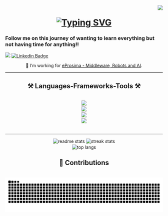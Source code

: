 <img align="right" src="https://visitor-badge.laobi.icu/badge?page_id=Javgilavi.Javgilavi" />

<h1 align="center"> 
  <a href="https://git.io/typing-svg">
    <img src="https://readme-typing-svg.herokuapp.com?font=Fira+Code&size=35&duration=4000&pause=1000&background=FFFFFF00&center=true&vCenter=true&width=500&height=70&lines=Hello+There!%F0%9F%91%8B;I'm+Javi" alt="Typing SVG" />
  </a>
</h1>

### Follow me on this journey of wanting to learn everything but not having time for anything!!
![](https://komarev.com/ghpvc/?username=andreclerigo&style=flat&color=brightgreen)
[![Linkedin Badge](https://img.shields.io/badge/-LinkedIn-0e76a8?style=flat-square&logo=Linkedin&logoColor=white)](https://www.linkedin.com/in/javier-gil-avil%C3%A9s-1854aa235/)
<br>

<div align="center">
 
  🔭 I’m working for [eProsima - Middleware, Robots and AI](https://github.com/eProsima).

</div>

<hr/> 
<h2 align="center">⚒️ Languages-Frameworks-Tools ⚒️</h2>
<br/>
<div align="center">
    <img src="https://skillicons.dev/icons?i=cpp,c,python,matlab,java,qt,html" />         
</div>
<div align="center">
    <img src="https://skillicons.dev/icons?i=github,git,gitlab" />     
</div>
<div align="center">
    <img src="https://skillicons.dev/icons?i=vscode,visualstudio,ros,eclipse,arduino" /><br>         
</div>
<div align="center">
    <img src="https://skillicons.dev/icons?i=linux,windows,redhat" /><br>         
</div>
<br/>
<hr/>

<div align=center>
    <img width=390 src="https://github-readme-stats-salesp07.vercel.app/api?username=Javgilavi&count_private=true&show_icons=true&theme=react&rank_icon=github&border_radius=10" alt="readme stats" /> 
    <img width=390 src="https://github-readme-streak-stats-salesp07.vercel.app/?user=Javgilavi&count_private=true&theme=react&border_radius=10" alt="streak stats"/>   
    <br/>  
    <img width=325 align="center" src="https://github-readme-stats-salesp07.vercel.app/api/top-langs/?username=Javgilavi&hide=HTML&langs_count=8&layout=compact&theme=react&border_radius=10&size_weight=0.5&count_weight=0.5&exclude_repo=github-readme-stats" alt="top langs" />
</div>

<div align="center">
  <h2>🐍 Contributions</h2>
  <br>
  <img src="https://raw.githubusercontent.com/Javgilavi/Javgilavi/output/github-contribution-grid-snake.svg" />  
  <br/>
  <br/>
</div>

<br>
